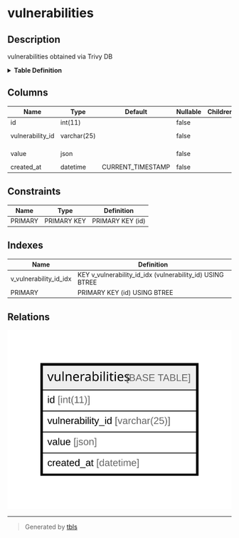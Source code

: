 # vulnerabilities

## Description

vulnerabilities obtained via Trivy DB

<details>
<summary><strong>Table Definition</strong></summary>

```sql
CREATE TABLE `vulnerabilities` (
  `id` int(11) NOT NULL AUTO_INCREMENT,
  `vulnerability_id` varchar(25) NOT NULL,
  `value` json NOT NULL,
  `created_at` datetime NOT NULL DEFAULT CURRENT_TIMESTAMP,
  PRIMARY KEY (`id`),
  KEY `v_vulnerability_id_idx` (`vulnerability_id`) USING BTREE
) ENGINE=InnoDB AUTO_INCREMENT=[Redacted by tbls] DEFAULT CHARSET=utf8mb4 COMMENT='vulnerabilities obtained via Trivy DB'
```

</details>

## Columns

| Name | Type | Default | Nullable | Children | Parents | Comment |
| ---- | ---- | ------- | -------- | -------- | ------- | ------- |
| id | int(11) |  | false |  |  |  |
| vulnerability_id | varchar(25) |  | false |  |  | Vulnerability ID |
| value | json |  | false |  |  | Vulnerability data |
| created_at | datetime | CURRENT_TIMESTAMP | false |  |  |  |

## Constraints

| Name | Type | Definition |
| ---- | ---- | ---------- |
| PRIMARY | PRIMARY KEY | PRIMARY KEY (id) |

## Indexes

| Name | Definition |
| ---- | ---------- |
| v_vulnerability_id_idx | KEY v_vulnerability_id_idx (vulnerability_id) USING BTREE |
| PRIMARY | PRIMARY KEY (id) USING BTREE |

## Relations

![er](vulnerabilities.svg)

---

> Generated by [tbls](https://github.com/k1LoW/tbls)
